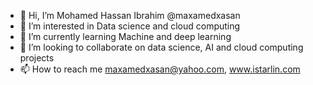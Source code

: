 - 👋 Hi, I’m Mohamed Hassan Ibrahim @maxamedxasan
- 👀 I’m interested in Data science and cloud computing
- 🌱 I’m currently learning Machine and deep learning
- 💞️ I’m looking to collaborate on data science, AI and cloud computing projects
- 📫 How to reach me maxamedxasan@yahoo.com, www.istarlin.com

<!---
maxamedxasan/maxamedxasan is a ✨ special ✨ repository because its `README.md` (this file) appears on your GitHub profile.
You can click the Preview link to take a look at your changes.
--->

